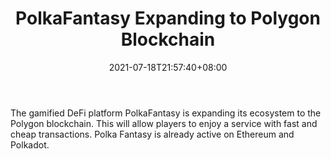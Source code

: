 ﻿---
title: "PolkaFantasy Expanding to Polygon Blockchain"
date: 2021-07-18T21:57:40+08:00
lastmod: 2021-07-18T16:45:40+08:00
draft: false
authors: ["Hardy"]
description: "The gamified DeFi platform PolkaFantasy is expanding its ecosystem to the Polygon blockchain. This will allow players to enjoy a service with fast and cheap transactions. Polka Fantasy is already active on Ethereum and Polkadot."
featuredImage: "polkafantasy-expanding-to-polygon-blockchain.png"
tags: ["Virtual World","Play to Earn"]
categories: ["news"]
news: ["Virtual World"]
weight: 
lightgallery: true
pinned: false
recommend: false
recommend1: false
---

The gamified DeFi platform PolkaFantasy is expanding its ecosystem to the Polygon blockchain. This will allow players to enjoy a service with fast and cheap transactions. Polka Fantasy is already active on Ethereum and Polkadot.

<!--more-->

